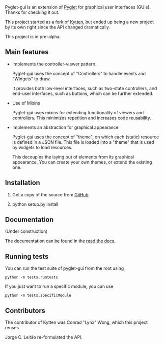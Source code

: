 Pyglet-gui is an extension of [Pyglet](http://www.pyglet.org/) for graphical user interfaces (GUIs).
Thanks for checking it out.

This project started as a fork of [Kytten](https://code.google.com/p/kytten/),
but ended up being a new project by its own right since the API changed dramatically.

This project is in pre-alpha.

Main features
--------------

* Implements the controller-viewer pattern.

    Pyglet-gui uses the concept of "Controllers" to handle events and "Widgets" to draw.

    It provides both low-level interfaces, such as two-state controllers,
    and end-user interfaces, such as buttons,
    which can be further extended.

* Use of Mixins

    Pyglet-gui uses mixins for extending functionality of viewers and controllers.
    This minimizes repetition and increases code reusability.

* Implements an abstraction for graphical appearance

    Pyglet-gui uses the concept of "theme", on which each (static) resource is defined in a JSON file.
    This file is loaded into a "theme" that is used by widgets to load resources.

    This decouples the laying out of elements from its graphical appearance. You can create your own themes,
    or extend the existing one.


Installation
--------------

1. Get a copy of the source from [GitHub](https://github.com/jorgecarleitao/pyglet-gui).

2. python setup.py install


Documentation
--------------

(Under construction)

The documentation can be found in the [read the docs](http://pyglet-gui.readthedocs.org/en/latest/index.html).

Running tests
--------------

You can run the test suite of pyglet-gui from the root using

    python -m tests.runtests

If you just want to run a specific module, you can use

    python -m tests.specificModule

Contributors
--------------

The contributor of Kytten was Conrad "Lynx" Wong, which this project reuses.

Jorge C. Leitão re-formulated the API.
